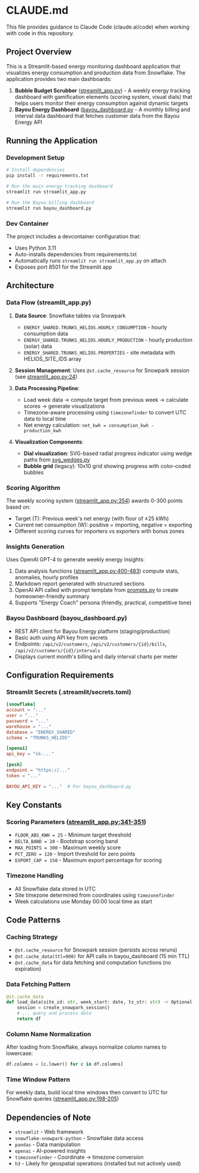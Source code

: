 # CLAUDE.md

This file provides guidance to Claude Code (claude.ai/code) when working with code in this repository.

## Project Overview

This is a Streamlit-based energy monitoring dashboard application that visualizes energy consumption and production data from Snowflake. The application provides two main dashboards:

1. **Bubble Budget Scrubber** ([streamlit_app.py](streamlit_app.py)) - A weekly energy tracking dashboard with gamification elements (scoring system, visual dials) that helps users monitor their energy consumption against dynamic targets
2. **Bayou Energy Dashboard** ([bayou_dashboard.py](bayou_dashboard.py) - A monthly billing and interval data dashboard that fetches customer data from the Bayou Energy API

## Running the Application

### Development Setup
```bash
# Install dependencies
pip install -r requirements.txt

# Run the main energy tracking dashboard
streamlit run streamlit_app.py

# Run the Bayou billing dashboard
streamlit run bayou_dashboard.py
```

### Dev Container
The project includes a devcontainer configuration that:
- Uses Python 3.11
- Auto-installs dependencies from requirements.txt
- Automatically runs `streamlit run streamlit_app.py` on attach
- Exposes port 8501 for the Streamlit app

## Architecture

### Data Flow (streamlit_app.py)

1. **Data Source**: Snowflake tables via Snowpark
   - `ENERGY_SHARED.TRUNKS_HELIOS.HOURLY_CONSUMPTION` - hourly consumption data
   - `ENERGY_SHARED.TRUNKS_HELIOS.HOURLY_PRODUCTION` - hourly production (solar) data
   - `ENERGY_SHARED.TRUNKS_HELIOS.PROPERTIES` - site metadata with HELIOS_SITE_IDS array

2. **Session Management**: Uses `@st.cache_resource` for Snowpark session (see [streamlit_app.py:24](streamlit_app.py#L24))

3. **Data Processing Pipeline**:
   - Load week data → compute target from previous week → calculate scores → generate visualizations
   - Timezone-aware processing using `timezonefinder` to convert UTC data to local time
   - Net energy calculation: `net_kwh = consumption_kwh - production_kwh`

4. **Visualization Components**:
   - **Dial visualization**: SVG-based radial progress indicator using wedge paths from [svg_wedges.py](svg_wedges.py)
   - **Bubble grid** (legacy): 10x10 grid showing progress with color-coded bubbles

### Scoring Algorithm

The weekly scoring system ([streamlit_app.py:354](streamlit_app.py#L354)) awards 0-300 points based on:
- Target (T): Previous week's net energy (with floor of ±25 kWh)
- Current net consumption (W): positive = importing, negative = exporting
- Different scoring curves for importers vs exporters with bonus zones

### Insights Generation

Uses OpenAI GPT-4 to generate weekly energy insights:
1. Data analysis functions ([streamlit_app.py:400-483](streamlit_app.py#L400)) compute stats, anomalies, hourly profiles
2. Markdown report generated with structured sections
3. OpenAI API called with prompt template from [prompts.py](prompts.py) to create homeowner-friendly summary
4. Supports "Energy Coach" persona (friendly, practical, competitive tone)

### Bayou Dashboard (bayou_dashboard.py)

- REST API client for Bayou Energy platform (staging/production)
- Basic auth using API key from secrets
- Endpoints: `/api/v2/customers`, `/api/v2/customers/{id}/bills`, `/api/v2/customers/{id}/intervals`
- Displays current month's billing and daily interval charts per meter

## Configuration Requirements

### Streamlit Secrets (.streamlit/secrets.toml)

```toml
[snowflake]
account = "..."
user = "..."
password = "..."
warehouse = "..."
database = "ENERGY_SHARED"
schema = "TRUNKS_HELIOS"

[openai]
api_key = "sk-..."

[push]
endpoint = "https://..."
token = "..."

BAYOU_API_KEY = "..."  # For bayou_dashboard.py
```

## Key Constants

### Scoring Parameters ([streamlit_app.py:341-351](streamlit_app.py#L341))
- `FLOOR_ABS_KWH = 25` - Minimum target threshold
- `DELTA_BAND = 20` - Bootstrap scoring band
- `MAX_POINTS = 300` - Maximum weekly score
- `PCT_ZERO = 120` - Import threshold for zero points
- `EXPORT_CAP = 150` - Maximum export percentage for scoring

### Timezone Handling
- All Snowflake data stored in UTC
- Site timezone determined from coordinates using `timezonefinder`
- Week calculations use Monday 00:00 local time as start

## Code Patterns

### Caching Strategy
- `@st.cache_resource` for Snowpark session (persists across reruns)
- `@st.cache_data(ttl=900)` for API calls in bayou_dashboard (15 min TTL)
- `@st.cache_data` for data fetching and computation functions (no expiration)

### Data Fetching Pattern
```python
@st.cache_data
def load_data(site_id: str, week_start: date, tz_str: str) -> Optional[pd.DataFrame]:
    session = create_snowpark_session()
    # ... query and process data
    return df
```

### Column Name Normalization
After loading from Snowflake, always normalize column names to lowercase:
```python
df.columns = [c.lower() for c in df.columns]
```

### Time Window Pattern
For weekly data, build local time windows then convert to UTC for Snowflake queries ([streamlit_app.py:198-205](streamlit_app.py#L198))

## Dependencies of Note

- `streamlit` - Web framework
- `snowflake-snowpark-python` - Snowflake data access
- `pandas` - Data manipulation
- `openai` - AI-powered insights
- `timezonefinder` - Coordinate → timezone conversion
- `h3` - Likely for geospatial operations (installed but not actively used)
